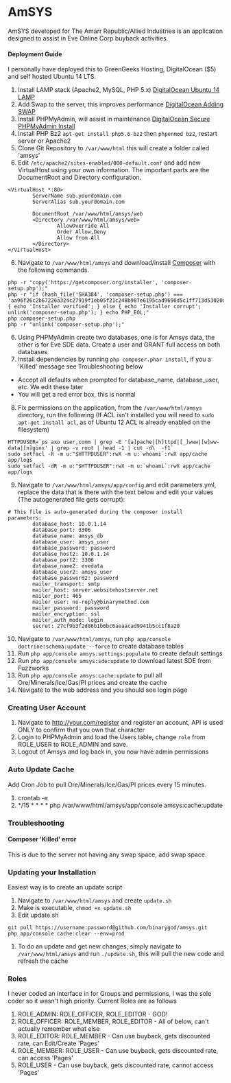 AmSYS
=====
AmSYS developed for The Amarr Republic/Allied Industries is an application designed to assist in Eve Online Corp buyback activities.

#### Deployment Guide
I personally have deployed this to GreenGeeks Hosting, DigitalOcean ($5) and self hosted Ubuntu 14 LTS.

1. Install LAMP stack (Apache2, MySQL, PHP 5.x) [DigitalOcean Ubuntu 14 LAMP](https://www.digitalocean.com/community/tutorials/how-to-install-linux-apache-mysql-php-lamp-stack-on-ubuntu-14-04)
1. Add Swap to the server, this improves performance [DigitalOcean Adding SWAP](https://www.digitalocean.com/community/tutorials/how-to-add-swap-on-ubuntu-14-04)
2. Install PHPMyAdmin, will assist in maintenance [DigitalOcean Secure PHPMyAdmin Install](https://www.digitalocean.com/community/tutorials/how-to-install-and-secure-phpmyadmin-on-ubuntu-14-04)
3. Install PHP Bz2 `apt-get install php5.6-bz2` then `phpenmod bz2`, restart server or Apache2
4. Clone Git Repository to `/var/www/html` this will create a folder called 'amsys'
5. Edit `/etc/apache2/sites-enabled/000-default.conf` and add new VirtualHost using your own information.  The important parts are the DocumentRoot and Directory configuration.
```
<VirtualHost *:80>
        ServerName sub.yourdomain.com
        ServerAlias sub.yourdomain.com

        DocumentRoot /var/www/html/amsys/web
        <Directory /var/www/html/amsys/web>
                AllowOverride All
                Order Allow,Deny
                Allow from All
        </Directory>
</VirtualHost>
```
6. Navigate to `/var/www/html/amsys` and download/install [Composer](https://getcomposer.org) with the following commands.
```
php -r "copy('https://getcomposer.org/installer', 'composer-setup.php');"
php -r "if (hash_file('SHA384', 'composer-setup.php') === 'aa96f26c2b67226a324c27919f1eb05f21c248b987e6195cad9690d5c1ff713d53020a02ac8c217dbf90a7eacc9d141d') { echo 'Installer verified'; } else { echo 'Installer corrupt'; unlink('composer-setup.php'); } echo PHP_EOL;"
php composer-setup.php
php -r "unlink('composer-setup.php');"
```
6. Using PHPMyAdmin create two databases, one is for Amsys data, the other is for Eve SDE data.  Create a user and GRANT full access on both databases
7. Install dependencies by running `php composer.phar install`, if you a 'Killed' message see Troubleshooting below
 * Accept all defaults when prompted for database_name, database_user, etc.  We edit these later
 * You will get a red error box, this is normal
8. Fix permissions on the application, from the `/var/www/html/amsys` directory, run the following (If ACL isn't installed you will need to `sudo apt-get install acl`, as of Ubuntu 12 ACL is already enabled on the filesystem)
```
HTTPDUSER=`ps axo user,comm | grep -E '[a]pache|[h]ttpd|[_]www|[w]ww-data|[n]ginx' | grep -v root | head -1 | cut -d\  -f1`
sudo setfacl -R -m u:"$HTTPDUSER":rwX -m u:`whoami`:rwX app/cache app/logs
sudo setfacl -dR -m u:"$HTTPDUSER":rwX -m u:`whoami`:rwX app/cache app/logs
```
9. Navigate to `/var/www/html/amsys/app/config` and edit parameters.yml, replace the data that is there with the text below and edit your values (The autogenerated file gets corrupt):
```
# This file is auto-generated during the composer install
parameters:
        database_host: 10.0.1.14
        database_port: 3306
        database_name: amsys_db
        database_user: amsys_user
        database_password: password
        database_host2: 10.0.1.14
        database_port2: 3306
        database_name2: evedata
        database_user2: amsys_user
        database_password2: password
        mailer_transport: smtp
        mailer_host: server.websitehostserver.net
        mailer_port: 465
        mailer_user: no-reply@binarymethod.com
        mailer_password: password
        mailer_encryption: ssl
        mailer_auth_mode: login
        secret: 27cf9b3f2d86b1b6bc6aeaacad9941b5cc1f8a20
```
10. Navigate to `/var/www/html/amsys`, run `php app/console doctrine:schema:update --force` to create database tables
11. Run `php app/console amsys:settings:populate` to create default settings
12. Run `php app/console amsys:sde:update` to download latest SDE from Fuzzworks
13. Run `php app/console amsys:cache:update` to pull all Ore/Minerals/Ice/Gas/PI prices and create the cache
14. Navigate to the web address and you should see login page

### Creating User Account
1. Navigate to http://your.com/register and register an account, API is used ONLY to confirm that you own that character
2. Login to PHPMyAdmin and load the Users table, change `role` from ROLE_USER to ROLE_ADMIN and save.
3. Logout of Amsys and log back in, you now have admin permissions


### Auto Update Cache
Add Cron Job to pull Ore/Minerals/Ice/Gas/PI prices every 15 minutes.

1. crontab -e
2. */15 * * * * php /var/www/html/amsys/app/console amsys:cache:update

### Troubleshooting

#### Composer 'Killed' error
This is due to the server not having any swap space, add swap space.

### Updating your Installation
Easiest way is to create an update script

1. Navigate to `/var/www/html/amsys` and create `update.sh`
2. Make is executable, `chmod +x update.sh`
3. Edit update.sh
```
git pull https://username:password@github.com/binarygod/amsys.git
php app/console cache:clear --env=prod
```
1. To do an update and get new changes, simply navigate to `/var/www/html/amsys` and run `./update.sh`, this will pull the new code and refresh the cache

### Roles
I never coded an interface in for Groups and permissions, I was the sole coder so it wasn't high priority.  Current Roles are as follows

1. ROLE_ADMIN: ROLE_OFFICER, ROLE_EDITOR - GOD!
2. ROLE_OFFICER: ROLE_MEMBER, ROLE_EDITOR - All of below, can't actually remember what else
3. ROLE_EDITOR: ROLE_MEMBER - Can use buyback, gets discounted rate, can Edit/Create 'Pages'
4. ROLE_MEMBER: ROLE_USER - Can use buyback, gets discounted rate, can access 'Pages'
5. ROLE_USER - Can use buyback, gets discounted rate, cannot access 'Pages'
